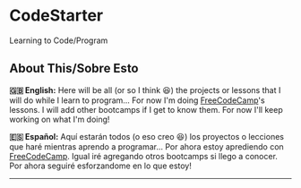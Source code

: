 # CodeStarter
 Learning to Code/Program

## About This/Sobre Esto
**🇬🇧 English:**
Here will be all (or so I think 😆) the projects or lessons that I will do while I learn to program... For now I'm doing [FreeCodeCamp](https://freecodecamp.org)'s lessons. I will add other bootcamps if I get to know them. For now I'll keep working on what I'm doing!


**🇪🇸 Español:**
Aquí estarán todos (o eso creo 😆) los proyectos o lecciones que haré mientras aprendo a programar... Por ahora estoy aprediendo con [FreeCodeCamp](https://freecodecamp.org). Igual iré agregando otros bootcamps si llego a conocer. Por ahora seguiré esforzandome en lo que estoy!

---


